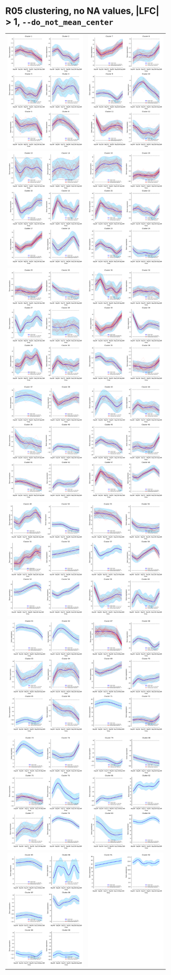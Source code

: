 # R05 clustering, no NA values, |LFC| > 1, `--do_not_mean_center`

| | |
|-|-|
| ![no1](R05_lfc1_NoNAs_DNMC_gene_expression_fig_1.png) | ![no2](R05_lfc1_NoNAs_DNMC_gene_expression_fig_2.png) |
| ![no3](R05_lfc1_NoNAs_DNMC_gene_expression_fig_3.png) | ![no4](R05_lfc1_NoNAs_DNMC_gene_expression_fig_4.png) |
| ![no5](R05_lfc1_NoNAs_DNMC_gene_expression_fig_5.png) | ![no6](R05_lfc1_NoNAs_DNMC_gene_expression_fig_6.png) |
| ![no7](R05_lfc1_NoNAs_DNMC_gene_expression_fig_7.png) | ![no8](R05_lfc1_NoNAs_DNMC_gene_expression_fig_8.png) |
| ![no9](R05_lfc1_NoNAs_DNMC_gene_expression_fig_9.png) | ![no10](R05_lfc1_NoNAs_DNMC_gene_expression_fig_10.png) |
| ![no11](R05_lfc1_NoNAs_DNMC_gene_expression_fig_11.png) | ![no12](R05_lfc1_NoNAs_DNMC_gene_expression_fig_12.png) |
| ![no13](R05_lfc1_NoNAs_DNMC_gene_expression_fig_13.png) | ![no14](R05_lfc1_NoNAs_DNMC_gene_expression_fig_14.png) |
| ![no15](R05_lfc1_NoNAs_DNMC_gene_expression_fig_15.png) | ![no16](R05_lfc1_NoNAs_DNMC_gene_expression_fig_16.png) |
